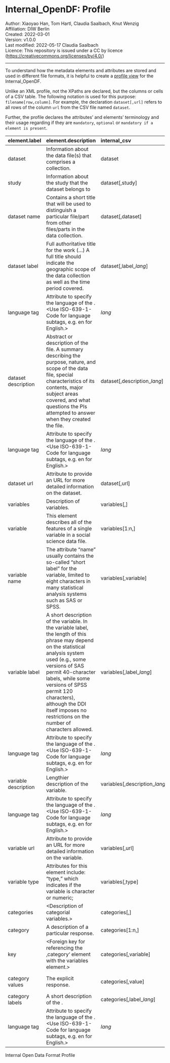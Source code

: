 Internal\_OpenDF: Profile
================

Author: Xiaoyao Han, Tom Hartl, Claudia Saalbach, Knut Wenzig  
Affiliation: DIW Berlin  
Created: 2022-03-01  
Version: v1.0.0  
Last modified: 2022-05-17 Claudia Saalbach  
Licence: This repository is issued under a CC by licence
(<https://creativecommons.org/licenses/by/4.0/>)

------------------------------------------------------------------------
To understand how the metadata elements and
attributes are stored and used in different file formats, it is helpful to create
a [profile view](profile_view.csv) for the Internal\_OpenDF.

Unlike an XML profile, not the XPaths are declared, but the columns or
cells of a CSV table. The following notation is used for this purpose:
`filename[row,column]`. For example, the declaration `dataset[,url]`
refers to all rows of the column `url` from the CSV file named
`dataset`.

Further, the profile declares the attributes’ and elements’ terminology
and their usage regarding if they are `mandatory`, `optional` or
`mandatory if a element is present`.

| element.label        | element.description                                                                                                                                                                                                                                                                                                                       | internal\_csv                     | csv\_classification                           |
|:---------------------|:------------------------------------------------------------------------------------------------------------------------------------------------------------------------------------------------------------------------------------------------------------------------------------------------------------------------------------------|:----------------------------------|:----------------------------------------------|
| dataset              | Information about the data file(s) that comprises a collection.                                                                                                                                                                                                                                                                           | dataset                           | mandatory                                     |
| study              | Information about the study that the dataset belongs to                                                                                                                                                                                                                                                                            | dataset\[,study\]                           | mandatory                                     |
| dataset name         | Contains a short title that will be used to distinguish a particular file/part from other files/parts in the data collection.                                                                                                                                                                                                             | dataset\[,dataset\]               | mandatory                                     |
| dataset label        | Full authoritative title for the work (…) A full title should indicate the geographic scope of the data collection as well as the time period covered.                                                                                                                                                                                    | dataset\[,label\_*lang*\]         | optional                                      |
| language tag         | Attribute to specify the language of the <dataset label>. &lt;Use ISO-639-1-Code for language subtags, e.g. en for English.&gt;                                                                                                                                                                                                           | *lang*                            | mandatory if ‚label‘ element is present       |
| dataset description  | Abstract or description of the file. A summary describing the purpose, nature, and scope of the data file, special characteristics of its contents, major subject areas covered, and what questions the PIs attempted to answer when they created the file.                                                                               | dataset\[,description\_*lang*\]   | optional                                      |
| language tag         | Attribute to specify the language of the <dataset description>. &lt;Use ISO-639-1-Code for language subtags, e.g. en for English.&gt;                                                                                                                                                                                                     | *lang*                            | mandatory if ‚description‘ element is present |
| dataset url          | Attribute to provide an URL for more detailed information on the dataset.                                                                                                                                                                                                                                                                 | dataset\[,url\]                   | optional                                      |
| variables            | Description of variables.                                                                                                                                                                                                                                                                                                                 | variables\[,\]                    | mandatory                                     |
| variable             | This element describes all of the features of a single variable in a social science data file.                                                                                                                                                                                                                                            | variables\[1:n,\]                 | mandatory                                     |
| variable name        | The attribute “name” usually contains the so-called “short label” for the variable, limited to eight characters in many statistical analysis systems such as SAS or SPSS.                                                                                                                                                                 | variables\[,variable\]            | mandatory                                     |
| variable label       | A short description of the variable. In the variable label, the length of this phrase may depend on the statistical analysis system used (e.g., some versions of SAS permit 40-character labels, while some versions of SPSS permit 120 characters), although the DDI itself imposes no restrictions on the number of characters allowed. | variables\[,label\_*lang*\]       | optional                                      |
| language tag         | Attribute to specify the language of the <variable label>. &lt;Use ISO-639-1-Code for language subtags, e.g. en for English.&gt;                                                                                                                                                                                                          | *lang*                            | mandatory if ‚label‘ element is present       |
| variable description | Lengthier description of the variable.                                                                                                                                                                                                                                                                                                    | variables\[,description\_*lang*\] | optional                                      |
| language tag         | Attribute to specify the language of the <variable description>. &lt;Use ISO-639-1-Code for language subtags, e.g. en for English.&gt;                                                                                                                                                                                                    | *lang*                            | mandatory if ‚description‘ element is present |
| variable url         | Attribute to provide an URL for more detailed information on the variable.                                                                                                                                                                                                                                                                | variables\[,url\]                 | optional                                      |
| variable type        | Attributes for this element include: “type,” which indicates if the variable is character or numeric;                                                                                                                                                                                                                                     | variables\[,type\]                | optional                                      |
| categories           | &lt;Description of categorial variables.&gt;                                                                                                                                                                                                                                                                                              | categories\[,\]                   | optional                                      |
| category             | A description of a particular response.                                                                                                                                                                                                                                                                                                   | categories\[1:n,\]                | optional                                      |
| key                  | &lt;Foreign key for referencing the ‚category‘ element with the variables element.&gt;                                                                                                                                                                                                                                                    | categories\[,variable\]           | mandatory if categories file is present       |
| category values      | The explicit response.                                                                                                                                                                                                                                                                                                                    | categories\[,value\]              | mandatory if categories file is present       |
| category labels      | A short description of the <category values>.                                                                                                                                                                                                                                                                                             | categories\[,label\_*lang*\]      | optional                                      |
| language tag         | Attribute to specify the language of the <category labels>. &lt;Use ISO-639-1-Code for language subtags, e.g. en for English.&gt;                                                                                                                                                                                                         | *lang*                            | mandatory if ‚label‘ element is present       |

Internal Open Data Format Profile
